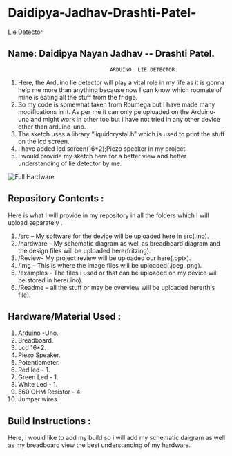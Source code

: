 # Daidipya-Jadhav-Drashti-Patel-
Lie Detector

  Name: Daidipya Nayan Jadhav -- Drashti Patel.
-------------------------------------------------



                                     ARDUINO: LIE DETECTOR.

1.  Here, the Arduino lie detector will play a vital role in my life as it is gonna help me more than anything because now I can know which roomate of mine is eating all the         stuff from the fridge.
2.  So my code is somewhat taken from Roumega but I have made many modifications in it. As per me it can only pe uploaded on the Arduino-uno and might work in other too but i       have not tried in any other device other than arduino-uno.
3.  The sketch uses a library “liquidcrystal.h” which is used to print the stuff on the lcd screen.
4.  I have added lcd screen(16*2);Piezo speaker in my project.
5.  I would provide my sketch here for a better view and better understanding of lie detector by me.


![Full Hardware](https://user-images.githubusercontent.com/72887751/101454360-7a4e6380-38f6-11eb-9664-88d58f7620bd.jpg)


Repository Contents :
----------------------------------------------
Here is what I will provide in my repository in all the folders which I will upload separately .

1.  /src – My software for the device will be uploaded here in src(.ino).
2. /hardware – My schematic diagram as well as breadboard diagram and the design files will be uploaded here(fritzing).
3. /Review- My project review will be uploaded our here(.pptx).
4. /img – This is where the image files will be uploaded(.jpeg,.png).
5. /examples - The files i used or that can be uploaded on my device will be stored in here(.ino).
6. /Readme – all the stuff or may be overview will be uploaded here(this file).

Hardware/Material Used :
----------------------------------------------

1. Arduino -Uno.
2. Breadboard.
3. Lcd 16*2.
4. Piezo Speaker.
5. Potentiometer.
6. Red led - 1.
7. Green Led - 1.
8. White Led - 1.
9. 560 OHM Resistor - 4.
10. Jumper wires.

Build Instructions :
------------------------------------------------

Here, i would like to add my build so i will add my schematic daigram as well as my breadboard view the best understanding of my hardware.



